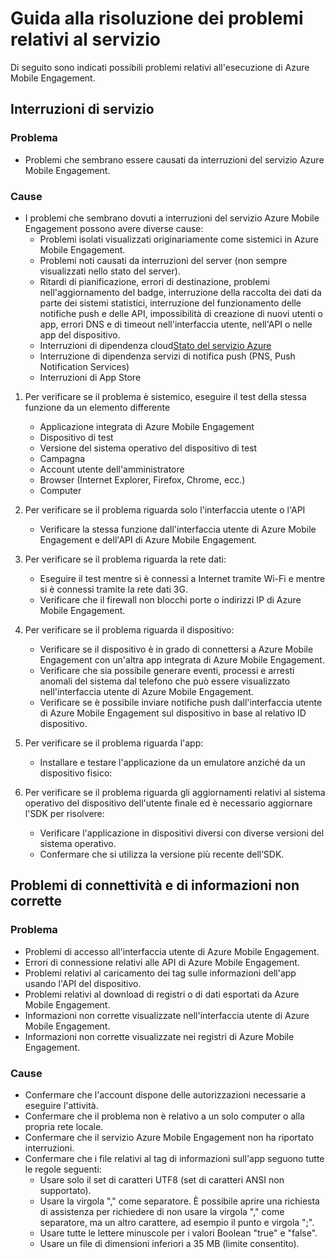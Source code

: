 <properties 
   pageTitle="Guida alla risoluzione dei problemi di Azure Mobile Engagement - Servizio" 
   description="Guide alla risoluzione dei problemi di Azure Mobile Engagement" 
   services="mobile-engagement" 
   documentationCenter="" 
   authors="piyushjo" 
   manager="dwrede" 
   editor=""/>

<tags
   ms.service="mobile-engagement"
   ms.devlang="na"
   ms.topic="article"
   ms.tgt_pltfrm="mobile-multiple"
   ms.workload="mobile" 
   ms.date="06/18/2015"
   ms.author="piyushjo"/>

# Guida alla risoluzione dei problemi relativi al servizio

Di seguito sono indicati possibili problemi relativi all'esecuzione di Azure Mobile Engagement.

## Interruzioni di servizio

### Problema
- Problemi che sembrano essere causati da interruzioni del servizio Azure Mobile Engagement.

### Cause
- I problemi che sembrano dovuti a interruzioni del servizio Azure Mobile Engagement possono avere diverse cause:
    - Problemi isolati visualizzati originariamente come sistemici in Azure Mobile Engagement.
    - Problemi noti causati da interruzioni del server (non sempre visualizzati nello stato del server).
	- Ritardi di pianificazione, errori di destinazione, problemi nell'aggiornamento del badge, interruzione della raccolta dei dati da parte dei sistemi statistici, interruzione del funzionamento delle notifiche push e delle API, impossibilità di creazione di nuovi utenti o app, errori DNS e di timeout nell'interfaccia utente, nell'API o nelle app del dispositivo.
    - Interruzioni di dipendenza cloud[Stato del servizio Azure](http://status.azure.com/)
    - Interruzione di dipendenza servizi di notifica push (PNS, Push Notification Services)
    - Interruzioni di App Store

1) Per verificare se il problema è sistemico, eseguire il test della stessa funzione da un elemento differente
   
   - Applicazione integrata di Azure Mobile Engagement
   - Dispositivo di test
   - Versione del sistema operativo del dispositivo di test
   - Campagna
   - Account utente dell'amministratore
   - Browser (Internet Explorer, Firefox, Chrome, ecc.)
   - Computer

2) Per verificare se il problema riguarda solo l'interfaccia utente o l'API

   - Verificare la stessa funzione dall'interfaccia utente di Azure Mobile Engagement e dell'API di Azure Mobile Engagement.

3) Per verificare se il problema riguarda la rete dati:

   - Eseguire il test mentre si è connessi a Internet tramite Wi-Fi e mentre si è connessi tramite la rete dati 3G.
   - Verificare che il firewall non blocchi porte o indirizzi IP di Azure Mobile Engagement.

4) Per verificare se il problema riguarda il dispositivo:

   - Verificare se il dispositivo è in grado di connettersi a Azure Mobile Engagement con un'altra app integrata di Azure Mobile Engagement.
   - Verificare che sia possibile generare eventi, processi e arresti anomali del sistema dal telefono che può essere visualizzato nell'interfaccia utente di Azure Mobile Engagement. 
   - Verificare se è possibile inviare notifiche push dall'interfaccia utente di Azure Mobile Engagement sul dispositivo in base al relativo ID dispositivo. 

5) Per verificare se il problema riguarda l'app:

   - Installare e testare l'applicazione da un emulatore anziché da un dispositivo fisico:
   
6) Per verificare se il problema riguarda gli aggiornamenti relativi al sistema operativo del dispositivo dell'utente finale ed è necessario aggiornare l'SDK per risolvere:

   - Verificare l'applicazione in dispositivi diversi con diverse versioni del sistema operativo.
   - Confermare che si utilizza la versione più recente dell’SDK.
 
## Problemi di connettività e di informazioni non corrette

### Problema
- Problemi di accesso all'interfaccia utente di Azure Mobile Engagement.
- Errori di connessione relativi alle API di Azure Mobile Engagement.
- Problemi relativi al caricamento dei tag sulle informazioni dell'app usando l'API del dispositivo.
- Problemi relativi al download di registri o di dati esportati da Azure Mobile Engagement.
- Informazioni non corrette visualizzate nell'interfaccia utente di Azure Mobile Engagement.
- Informazioni non corrette visualizzate nei registri di Azure Mobile Engagement.

### Cause
* Confermare che l'account dispone delle autorizzazioni necessarie a eseguire l'attività.
* Confermare che il problema non è relativo a un solo computer o alla propria rete locale.
* Confermare che il servizio Azure Mobile Engagement non ha riportato interruzioni.
* Confermare che i file relativi al tag di informazioni sull'app seguono tutte le regole seguenti:
	- Usare solo il set di caratteri UTF8 (set di caratteri ANSI non supportato).
    - Usare la virgola "," come separatore. È possibile aprire una richiesta di assistenza per richiedere di non usare la virgola "," come separatore, ma un altro carattere, ad esempio il punto e virgola ";".
    - Usare tutte le lettere minuscole per i valori Boolean "true" e "false".
    - Usare un file di dimensioni inferiori a 35 MB (limite consentito).
 

<!---HONumber=August15_HO6-->